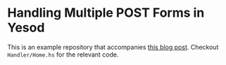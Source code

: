 Handling Multiple POST Forms in Yesod
=====================================

This is an example repository that accompanies [this blog post](https://jamesparker.me/blog/post/handling-multiple-post-forms-in-yesod). 
Checkout `Handler/Home.hs` for the relevant code.
